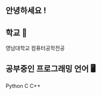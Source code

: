 ## 안녕하세요 !

## 학교 🏫
영남대학교 컴퓨터공학전공

## 공부중인 프로그래밍 언어 🖥️
Python
C
C++

<!--
**yun-15/yun-15** is a ✨ _special_ ✨ repository because its `README.md` (this file) appears on your GitHub profile.

Here are some ideas to get you started:

- 🔭 I’m currently working on ...
- 🌱 I’m currently learning ...
- 👯 I’m looking to collaborate on ...
- 🤔 I’m looking for help with ...
- 💬 Ask me about ...
- 📫 How to reach me: ...
- 😄 Pronouns: ...
- ⚡ Fun fact: ...
-->
